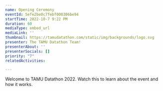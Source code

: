 ```yaml
---
name: Opening Ceremony
eventId: 5efe2be0c7febf000306be94
startTime: 2022-10-7 9:22 PM
duration: 60
mediaType: embed_url
mediaLink: ''
thumbnail: https://tamudatathon.com/static/img/backgrounds/logo.svg
presenter: The TAMU Datathon Team!
presenterAbout: ''
presenterSocials: []
priority: "7"
relatedActivities: 

---
```

Welcome to TAMU Datathon 2022. Watch this to learn about the event and how it works.